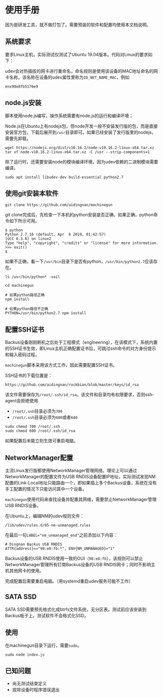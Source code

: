 # 使用手册

因为是研发工具，就不做打包了。需要预装的软件和配置均使用本文档说明。

## 系统要求

要求Linux主机，实际测试仅测试了Ubuntu 19.04版本。代码对Linux的要求如下：

udev会对热插拔的网卡进行重命名，命名规则是使用该设备的MAC地址命名的网卡名称，该名称在设备的udev属性里称为`ID_NET_NAME_MAC`，例如

```
enx98e8fb5176e9
```

## node.js安装

脚本使用node.js编写，操作系统需要有node.js的运行和编译环境；

Node.js在Ubuntu上有nodejs包，但node开发一般不安装发行版的包，而是直接安装官方包，下载后展开到`/usr`目录即可。如果已经安装了发行版里的nodejs，需要先卸载。

```
wget https://nodejs.org/dist/v10.16.2/node-v10.16.2-linux-x64.tar.xz
tar xf node-v10.16.2-linux-x64.tar.xz -C /usr --strip-components=1
```

除了运行时，还需要安装node的模块编译环境，因为udev依赖的二进制模块需要编译。

```
sudo apt install libudev-dev build-essential python2.7
```

## 使用git安装本软件

```
git clone https://github.com/aidingnan/machinegun
```

git clone完成后，先检查一下本机的python安装是否正确，如果正确，python命令如下所示可用。

```
$ python
Python 2.7.16 (default, Apr  6 2019, 01:42:57) 
[GCC 8.3.0] on linux2
Type "help", "copyright", "credits" or "license" for more information.
>>> exit()
$ 
```

如果不正确，看一下`/usr/bin`目录下是否有python，`/usr/bin/python2.7`应该存在。

```
ls /usr/bin/python* -sail
```

```
cd machinegun

# 如果python路径正确
npm install

# 如果python路径不正确
PYTHON=/usr/bin/python2.7 npm install
```

## 配置SSH证书

Backus设备刚刚刷机之后处于工程模式（engineering），在该模式下，系统内置的SSH证书生效，即Linux主机正确配置证书后，可跳过ssh命令的对方身份提示和输入密码过程。

`machinegun`脚本采用该方式工作，因此需要配置SSH证书。

SSH证书的下载位置是：

```
https://github.com/aidingnan/rockbian/blob/master/keys/id_rsa
```

该文件需要保存为`/root/.ssh/id_rsa`。该文件和目录均有权限要求，否则ssh-agent会拒绝使用

- `/root/.ssh`目录必须为`700`
- `/root/.ssh`目录必须为`600`或者`640`

```
sudo chmod 700 /root/.ssh
sudo chmod 600 /root/.ssh/id_rsa
```

如果配置后未能立刻生效可重启电脑。

## NetworkManager配置

主流Linux发行版都使用NetworkManager管理网络。理论上可以通过NetworkManager的配置文件为USB RNDIS设备配置IP地址，实际测试发现NM配置的Link-Local地址只能路由一个，即如果插上多个Backus设备，系统在没有手工配置的情况下只能访问其中一个设备。

`machinegun`使用代码来查找设备并配置其网络，需要禁止NetworkManager管理USB RNDIS设备。

在Ubuntu上，编辑NM的udev规则文件：

```
/lib/udev/rules.d/85-nm-unmanaged.rules
```

在最后一句`LABEL="nm_unmanaged_end"`之前添加以下内容：

```
# Dingnan Backus USB RNDIS
ATTR{address}=="98:e8:fb:*", ENV{NM_UNMANAGED}="1"
```

Backus设备的USB RNDIS使用一致的OUI（`98:e8:fb`），该规则可以禁止NetworkManager管理所有钉南Backus设备的USB RNDIS网卡；同时不影响主机其他网卡的使用。

完成配置后需要重启电脑。（用systemd重启udev服务可能不工作）

## SATA SSD

SATA SSD需要预先格式化成btrfs文件系统，无分区表。测试前应该安装到Backus板子上。测试软件不会格式化SSD。

## 使用

在machinegun目录下运行，需要`sudo`。

```
sudo node index.js
```

## 已知问题

- 尚无测试结束定义
- 拔除设备时程序错误退出
